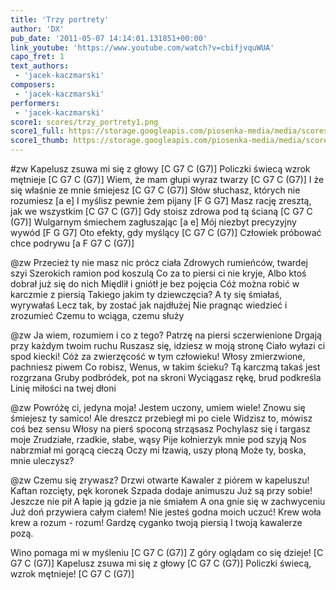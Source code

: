 ```yaml
---
title: 'Trzy portrety'
author: 'DX'
pub_date: '2011-05-07 14:14:01.131851+00:00'
link_youtube: 'https://www.youtube.com/watch?v=cbifjvquWUA'
capo_fret: 1
text_authors:
 - 'jacek-kaczmarski'
composers:
 - 'jacek-kaczmarski'
performers:
 - 'jacek-kaczmarski'
score1: scores/trzy_portrety1.png
score1_full: https://storage.googleapis.com/piosenka-media/media/scores/trzy_portrety1.png
score1_thumb: https://storage.googleapis.com/piosenka-media/media/scores/trzy_portrety1.png.180x0_q85_upscale.jpg
---
```


#zw
Kapelusz zsuwa mi się z głowy [C G7 C (G7)]
Policzki świecą wzrok mętnieje [C G7 C (G7)]
Wiem, że mam głupi wyraz twarzy [C G7 C (G7)]
I że się właśnie ze mnie śmiejesz [C G7 C (G7)]
Słów słuchasz, których nie rozumiesz [a e]
I myślisz pewnie żem pijany [F G G7]
Masz rację zresztą, jak we wszystkim [C G7 C (G7)]
Gdy stoisz zdrowa pod tą ścianą [C G7 C (G7)]
Wulgarnym śmiechem zagłuszając [a e]
Mój niezbyt precyzyjny wywód [F G G7]
Oto efekty, gdy myślący [C G7 C (G7)]
Człowiek próbować chce podrywu [a F G7 C (G7)]

@zw
Przecież ty nie masz nic prócz ciała
Zdrowych rumieńców, twardej szyi
Szerokich ramion pod koszulą
Co za to piersi ci nie kryje,
Albo ktoś dobrał już się do nich
Międlił i gniótł je bez pojęcia
Cóż można robić w karczmie z piersią
Takiego jakim ty dziewczęcia?
A ty się śmiałaś, wyrywałaś
Lecz tak, by zostać jak najdłużej
Nie pragnąc wiedzieć i zrozumieć
Czemu to wciąga, czemu służy

@zw
Ja wiem, rozumiem i co z tego? 
Patrzę na piersi sczerwienione
Drgają przy każdym twoim ruchu
Ruszasz się, idziesz w moją stronę
Ciało wyłazi ci spod kiecki! 
Cóż za zwierzęcość w tym człowieku!
Włosy zmierzwione, pachniesz piwem
Co robisz, Wenus, w takim ścieku?
Tą karczmą takaś jest rozgrzana
Gruby podbródek, pot na skroni
Wyciągasz rękę, brud podkreśla 
Linię miłości na twej dłoni

@zw
Powróżę ci, jedyna moja! 
Jestem uczony, umiem wiele!
Znowu się śmiejesz ty samico!
Ale dreszcz przebiegł mi po ciele
Widzisz to, mówisz coś bez sensu
Włosy na pierś spoconą strząsasz
Pochylasz się i targasz moje 
Zrudziałe, rzadkie, słabe, wąsy
Pije kołnierzyk mnie pod szyją
Nos nabrzmiał mi gorącą cieczą
Oczy mi łzawią, uszy płoną
Może ty, boska, mnie uleczysz?

@zw
Czemu się zrywasz? Drzwi otwarte
Kawaler z piórem w kapeluszu!
Kaftan rozcięty, pęk koronek
Szpada dodaje animuszu
Już są przy sobie! Jeszcze nie pił
A łapie ją gdzie ja nie śmiałem
A ona gnie się w zachwyceniu
Już doń przywiera całym ciałem!
Nie jesteś godna moich uczuć! 
Krew woła krew a rozum - rozum!
Gardzę cyganko twoją piersią 
I twoją kawalerze pozą.

Wino pomaga mi w myśleniu [C G7 C (G7)]
Z góry oglądam co się dzieje! [C G7 C (G7)]
Kapelusz zsuwa mi się z głowy [C G7 C (G7)]
Policzki świecą, wzrok mętnieje! [C G7 C (G7)]